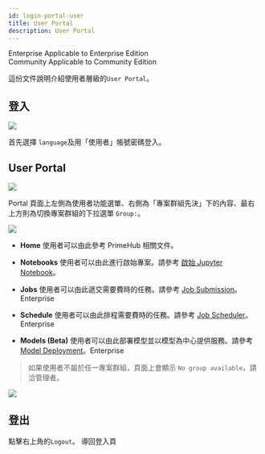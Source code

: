 ```yaml
---
id: login-portal-user
title: User Portal
description: User Portal
---
```

<div class="label-sect">
  <div class="ee-only tooltip">Enterprise
    <span class="tooltiptext">Applicable to Enterprise Edition</span>
  </div>
  <div class="ce-only tooltip">Community
    <span class="tooltiptext">Applicable to Community Edition</span>
  </div>
</div>

這份文件說明介紹使用者層級的`User Portal`。

## 登入

![](assets/login_1.png)

首先選擇 `language`及用「使用者」帳號密碼登入。

## User Portal

![](assets/v32-landing-user.png)

Portal 頁面上左側為使用者功能選單、右側為「專案群組先決」下的內容、最右上方則為切換專案群組的下拉選單 `Group:`。

![](assets/group_context.png)

+ **Home** 使用者可以由此參考 PrimeHub 相關文件。

+ **Notebooks**  使用者可以由此進行啟始專案。請參考 [啟始 Jupyter Notebook](launch-project)。

+ **Jobs** 使用者可以由此遞交需要費時的任務。請參考 [Job Submission](../job-submission-cht)。<span class="ee-only">Enterprise</span>

+ **Schedule** 使用者可以由此排程需要費時的任務。請參考 [Job Scheduler](../job-scheduling-feature-cht)。<span class="ee-only">Enterprise</span>

+ **Models (Beta)** 使用者可以由此部署模型並以模型為中心提供服務。請參考 [Model Deployment](../model-deployment-feature)。<span class="ee-only">Enterprise</span>

>如果使用者不屬於任一專案群組，頁面上會顯示 `No group available`，請洽管理者。

![](assets/v3-landing-user-no-group.png)

## 登出

點擊右上角的`Logout`。 導回登入頁
